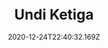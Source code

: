 ---
templateKey: program-post
title: Undi Ketiga
date: "2020-12-24T22:40:32.169Z"
featuredImage: "../assets/undi_ketiga.jpg"
description: Restoring the third vote through Malaysia's first ever digital simulation of a Local Council Election on 12th December - 13th December 2020; featuring candidates, voters and observers from Shah Alam. With Undi Ketiga, we aim to advocate for Local Council members to be elected in order to hold them accountable to the rakyat and maintain transparency in their decision making process. 
url: https://www.instagram.com/undisaksama
---